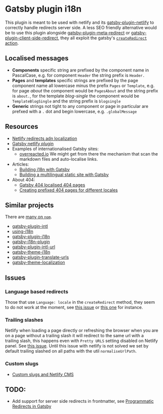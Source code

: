 # Gatsby plugin i18n

This plugin is meant to be used with netlify and its [gatsby-plugin-netlify](https://github.com/gatsbyjs/gatsby/tree/master/packages/gatsby-plugin-netlify) to correctly handle redirects server side. A less SEO friendly alternative would be to use this plugin alongside [gatsby-plugin-meta-redirect](https://github.com/nsresulta/gatsby-plugin-meta-redirect) or [gatsby-plugin-client-side-redirect](https://github.com/dhakerShiv/gatsby-plugin-client-side-redirect), they all exploit the gatsby's [`createRedirect` action](https://www.gatsbyjs.com/docs/reference/config-files/actions/#createRedirect).

## Localised messages

- **Components** specific string are prefixed by the component name in PascalCase, e.g. for component `Header` the string prefix is `Header.`
- **Pages** and **templates** specific strings are prefixed by the page component name all lowercase minus the prefix `Pages` or `Template`, e.g. for page *about* the component would be `PagesAbout` and the string prefix is `about.`, for the template *blog-single* the component would be `TemplateBlogSingle` and the string prefix is `blogsingle`
- **Generic** strings not tight to any component or page in particular are prefxed with a `.` dot and begin lowercase, e.g. `.globalMessage`

## Resources

- [Netlify redirects adn localization](https://docs.netlify.com/routing/redirects/redirect-options/#redirect-by-country-or-language)
- [Gatsby netlify plugin](https://github.com/gatsbyjs/gatsby/tree/master/packages/gatsby-plugin-netlify#redirects)
- Examples of internationalised Gatsby sites:
  - [overreacted.io](https://github.com/gaearon/overreacted.io/blob/master/gatsby-node.js) We might get from there the mechanism that scan the markdown files and auto-localise links.
- Articles:
  - [Building i18n with Gatsby](https://www.gatsbyjs.org/blog/2017-10-17-building-i18n-with-gatsby/)
  - [Building a multilingual static site with Gatsby](https://hiddentao.com/archives/2019/05/07/building-a-multilingual-static-site-with-gatsby)
- About 404:
  - [Gatsby 404 localised 404 pages](https://www.gatsbyjs.com/docs/creating-prefixed-404-pages-for-different-languages/)
  - [Creating prefixed 404 pages for different locales](https://www.gatsbyjs.org/docs/creating-prefixed-404-pages-for-different-locales/)

## Similar projects

There are [many on `npm`](https://www.npmjs.com/search?q=gatsby%20i18n).

- [gatsby-plugin-intl](https://github.com/wiziple/gatsby-plugin-intl)
- [using-i18n](https://github.com/gatsbyjs/gatsby/tree/master/examples/using-i18n)
- [gatsby-plugin-i18n](https://github.com/angeloocana/gatsby-plugin-i18n)
- [gatsby-i18n-plugin](https://github.com/ikhudo/gatsby-i18n-plugin)
- [gatsby-plugin-intl-url](https://github.com/vtellier/gatsby-plugin-intl-url)
- [gatsby-theme-i18n](https://github.com/gatsbyjs/themes/tree/master/packages/gatsby-theme-i18n)
- [gatsby-plugin-translate-urls](https://www.npmjs.com/package/gatsby-plugin-translate-urls)
- [gatsby-theme-localization](https://github.com/onestopjs/gatsby-theme-localization)

## Issues

### Language based redirects

Those that use `Language: locale` in the `createRedirect` method, they seem to do not work at the moment, see [this issue](https://answers.netlify.com/t/language-specific-redirect-not-working/9221/4) or [this one](https://answers.netlify.com/t/language-based-redirect-only-works-when-1-browser-language-set/4252/19) for instance.

### Trailing slashes

Netlify when loading a page directly or refreshing the browser when you are on a page without a trailing slash it will redirect to the same url with a trailing slash, this happens even with `Pretty URLS` setting disabled on Netlify panel. See [this issue](https://github.com/gatsbyjs/gatsby/issues/9207). Until this issue with netlify is not solved we set by default trailing slashed on all paths with the util `normaliseUrlPath`.

### Custom slugs

- [Custom slugs and Netlify CMS](https://github.com/netlify/netlify-cms/issues/445)

## TODO:

- Add support for server side redirects in frontmatter, see [Programmatic Redirects in Gatsby](https://levelup.gitconnected.com/programmatic-redirects-in-gatsby-7009a855e973)
